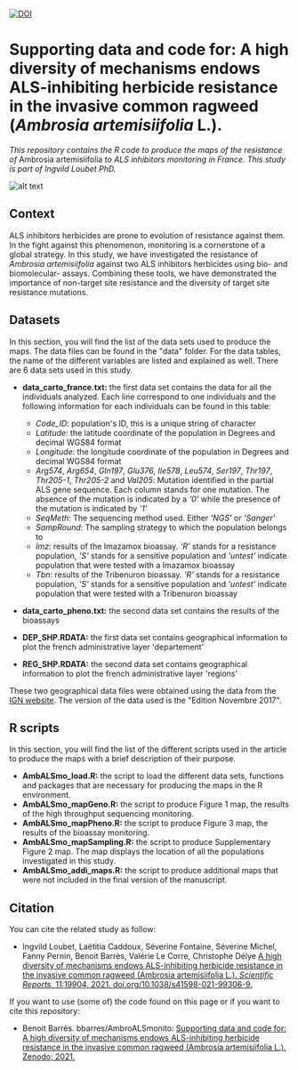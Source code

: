 [![DOI](https://zenodo.org/badge/411613959.svg)](https://zenodo.org/badge/latestdoi/411613959)
# Supporting data and code for: A high diversity of mechanisms endows ALS-inhibiting herbicide resistance in the invasive common ragweed (*Ambrosia artemisiifolia* L.).
*This repository contains the R code to produce the maps of the resistance of* Ambrosia artemisiifolia *to ALS inhibitors monitoring in France. This study is part of Ingvild Loubet PhD.*

![alt text](https://am3pap005files.storage.live.com/y4mFbmM409M-6KGoIdbPAEHb29Zk9ZVY43jux5SYxDJIXjkEw-khE_FtObGN88rHoDDYD1kdj7_psn4uAnCvfa5-u0vlua_V4SC_rNARYNPnhJY2dG5w8SLATXP6e-OJBvMIseBphzO7d00xzOr-cKdP8omo93FluViO4d9pJAl8z_fLm6Mk8_OlRGUpuR8hcgi?width=1584&height=588&cropmode=none)


## Context
ALS inhibitors herbicides are prone to evolution of resistance against them. In the fight against this phenomenon, monitoring is a cornerstone of a global strategy. In this study, we have investigated the resistance of *Ambrosia artemisiifolia* against two ALS inhibitors herbicides using bio- and biomolecular- assays. Combining these tools, we have demonstrated the importance of non-target site resistance and the diversity of target site resistance mutations. 


## Datasets
In this section, you will find the list of the data sets used to produce the maps. The data files can be found in the "data" folder. For the data tables, the name of the different variables are listed and explained as well. There are 6 data sets used in this study.  

+ **data_carto_france.txt:** the first data set contains the data for all the individuals analyzed. Each line correspond to one individuals and the following information for each individuals can be found in this table: 
  + *Code_ID*: population's ID, this is a unique string of character
  + *Latitude*: the latitude coordinate of the population in Degrees and decimal WGS84 format
  + *Longitude*: the longitude coordinate of the population in Degrees and decimal WGS84 format
  + *Arg574*, *Arg654*, *Gln197*, *Glu376*, *Ile578*, *Leu574*, *Ser197*, *Thr197*, *Thr205-1*, *Thr205-2* and *Val205*: Mutation identified in the partial ALS gene sequence. Each column stands for one mutation. The absence of the mutation is indicated by a *'0'* while the presence of the mutation is indicated by *'1'*
  + *SeqMeth*: The sequencing method used. Either *'NGS'* or *'Sanger'*
  + *SampRound*: The sampling strategy to which the population belongs to
  + *Imz*: results of the Imazamox bioassay. *'R'* stands for a resistance population, *'S'* stands for a sensitive population and *'untest'* indicate population that were tested with a Imazamox bioassay
  + *Tbn*: results of the Tribenuron bioassay. *'R'* stands for a resistance population, *'S'* stands for a sensitive population and *'untest'* indicate population that were tested with a Tribenuron bioassay

+ **data_carto_pheno.txt:** the second data set contains the results of the bioassays

+ **DEP_SHP.RDATA:** the first data set contains geographical information to plot the french administrative layer 'departement'

+ **REG_SHP.RDATA:** the second data set contains geographical information to plot the french administrative layer 'regions'

These two geographical data files were obtained using the data from the [IGN website](http://professionnels.ign.fr/adminexpress). The version of the data used is the "Edition Novembre 2017". 


## R scripts
In this section, you will find the list of the different scripts used in the article to produce the maps with a brief description of their purpose.

+ **AmbALSmo_load.R:** the script to load the different data sets, functions and packages that are necessary for producing the maps in the R environment. 
+ **AmbALSmo_mapGeno.R:** the script to produce Figure 1 map, the results of the high throughput sequencing monitoring. 
+ **AmbALSmo_mapPheno.R:** the script to produce Figure 3 map, the results of the bioassay monitoring. 
+ **AmbALSmo_mapSampling.R:** the script to produce Supplementary Figure 2 map. The map displays the location of all the populations investigated in this study. 
+ **AmbALSmo_addi_maps.R:** the script to produce additional maps that were not included in the final version of the manuscript. 


## Citation
You can cite the related study as follow: 
+ Ingvild Loubet, Laëtitia Caddoux, Séverine Fontaine, Séverine Michel, Fanny Pernin, Benoit Barrès, Valérie Le Corre, Christophe Délye
[A high diversity of mechanisms endows ALS-inhibiting herbicide resistance in the invasive common ragweed (Ambrosia artemisiifolia L.). *Scientific Reports*, 11:19904, 2021. doi.org/10.1038/s41598-021-99306-9.](https://doi.org/10.1038/s41598-021-99306-9)

If you want to use (some of) the code found on this page or if you want to cite this repository:
+ Benoit Barrès. bbarres/AmbroALSmonito: [Supporting data and code for: A high diversity of mechanisms endows ALS-inhibiting herbicide resistance in the invasive common ragweed (Ambrosia artemisiifolia L.). Zenodo; 2021.](https://zenodo.org/badge/latestdoi/411613959)
